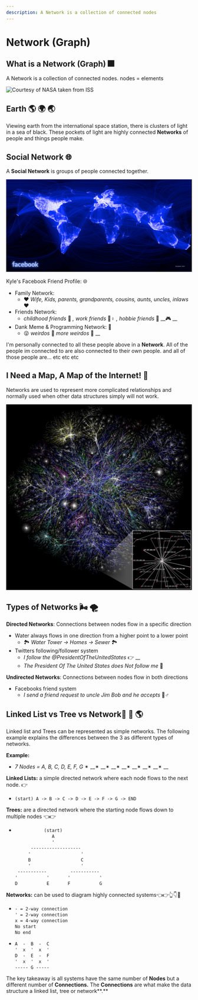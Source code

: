 ```yaml
---
description: A Network is a collection of connected nodes
---
```


# Network \(Graph\)

## What is a Network \(Graph\) 🎆 

A Network is a collection of connected nodes. nodes = elements

![Courtesy of NASA taken from ISS](../.gitbook/assets/iss035e017619_orig.jpg)

## Earth 🌎 🌍 🌏 

Viewing earth from the international space station, there is clusters of light in a sea of black. These pockets of light are highly connected **Networks** of people and things people make.   

## Social Network 🌐 

A **Social Network** is groups of people connected together. 

![Each Line is Equal to a Friendship](../.gitbook/assets/163413_479288597199_8388607_n.jpg)

Kyle's Facebook Friend Profile: 🌐

* Family Network:
  * ❤ _Wife, Kids, parents, grandparents, cousins, aunts, uncles, inlaws_❤
* Friends Network:
  * _childhood friends_ 🍼 _, work friends_  👷♀ _, hobbie friends_ 🏀 __🎮 __
* Dank Meme & Programming Network: 💯 
  * 😜 _weirdos_ 🤪 _more weirdos_ 🤥 __

I'm personally connected to all these people above in a **Network**. All of the people im connected to are also connected to their own people. and all of those people are... etc etc etc 

## I Need a Map, A Map of the Internet! 🧠

Networks are used to represent more complicated relationships and normally used when other data structures simply will not work. 

![Partial map of the Internet from opte.org](../.gitbook/assets/internet_map_1024.jpg)

## Types of Networks 🌬 🌪 

**Directed Networks**: Connections between nodes flow in a specific direction 

* Water always flows in one direction from a higher point to a lower point 
  * 🏞 _Water Tower -&gt; Homes -&gt; Sewer_ 🏞 
* Twitters following/follower system
  * _I follow the @PresidentOfTheUnitedStates_ 👉 __
  * _The President Of The United States does Not follow me_ 🚫 

**Undirected Networks**: Connections between nodes flow in both directions

* Facebooks friend system
  * _I send a friend request to uncle Jim Bob and he accepts_ 👯♂ 

## Linked List vs Tree vs Network🍎 🌲 🌎 

Linked list and Trees can be represented as simple networks. The following example explains the differences between the 3 as different types of networks.

**Example:**

* _7 Nodes = A, B, C, D, E, F, G_ ✴ __✴ __✴ __✴ __✴ __✴ __✴ __✴ __

**Linked Lists:** a simple directed network where each node flows to the next node. 👉

* ```
  (start) A -> B -> C -> D -> E -> F -> G -> END
  ```

**Trees:** are a directed network where the starting node flows down to multiple nodes 👈👉 

* ```text
             (start)
                A 
                '
        -------------------
       '                   '
       B                   C
       '                   '
   -----------         -----------
  '           '       '           '
  D           E       F           G
  ```

**Networks:** can be used to diagram highly connected systems👈👉👆👇🤙

* ```
  - = 2-way connection
  ' = 2-way connection
  x = 4-way connection
  No start 
  No end
  ```
* ```
  A  -  B  -  C
  '  x  '  x  '
  D  -  E  -  F
  '  x  '  x  '
  ----- G -----
  ```

The key takeaway is all systems have the same number of **Nodes** but a different number of **Connections.** The **Connections** are what make the data structure a linked list, tree or network**.**



